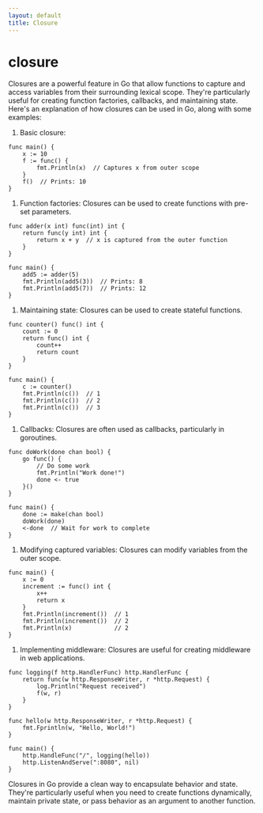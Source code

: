 ```yaml
---
layout: default
title: Closure
---
```


# closure   
Closures are a powerful feature in Go that allow functions to capture and access variables from their surrounding lexical scope. They're particularly useful for creating function factories, callbacks, and maintaining state. Here's an explanation of how closures can be used in Go, along with some examples:   
1. Basic closure:   
   
```
func main() {
    x := 10
    f := func() {
        fmt.Println(x)  // Captures x from outer scope
    }
    f()  // Prints: 10
}

```
1. Function factories:
Closures can be used to create functions with pre-set parameters.   
   
```
func adder(x int) func(int) int {
    return func(y int) int {
        return x + y  // x is captured from the outer function
    }
}

func main() {
    add5 := adder(5)
    fmt.Println(add5(3))  // Prints: 8
    fmt.Println(add5(7))  // Prints: 12
}

```
1. Maintaining state:
Closures can be used to create stateful functions.   
   
```
func counter() func() int {
    count := 0
    return func() int {
        count++
        return count
    }
}

func main() {
    c := counter()
    fmt.Println(c())  // 1
    fmt.Println(c())  // 2
    fmt.Println(c())  // 3
}

```
1. Callbacks:
Closures are often used as callbacks, particularly in goroutines.   
   
```
func doWork(done chan bool) {
    go func() {
        // Do some work
        fmt.Println("Work done!")
        done <- true
    }()
}

func main() {
    done := make(chan bool)
    doWork(done)
    <-done  // Wait for work to complete
}

```
1. Modifying captured variables:
Closures can modify variables from the outer scope.   
   
```
func main() {
    x := 0
    increment := func() int {
        x++
        return x
    }
    fmt.Println(increment())  // 1
    fmt.Println(increment())  // 2
    fmt.Println(x)            // 2
}

```
1. Implementing middleware:
Closures are useful for creating middleware in web applications.   
   
```
func logging(f http.HandlerFunc) http.HandlerFunc {
    return func(w http.ResponseWriter, r *http.Request) {
        log.Println("Request received")
        f(w, r)
    }
}

func hello(w http.ResponseWriter, r *http.Request) {
    fmt.Fprintln(w, "Hello, World!")
}

func main() {
    http.HandleFunc("/", logging(hello))
    http.ListenAndServe(":8080", nil)
}

```
Closures in Go provide a clean way to encapsulate behavior and state. They're particularly useful when you need to create functions dynamically, maintain private state, or pass behavior as an argument to another function.   
